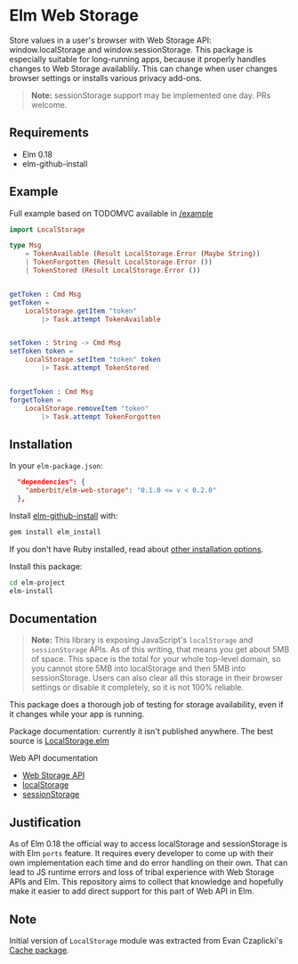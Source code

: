 # Elm Web Storage

Store values in a user's browser with Web Storage API: window.localStorage and
window.sessionStorage. This package is especially suitable for long-running
apps, because it properly handles changes to Web Storage availablily. This can
change when user changes browser settings or installs various privacy add-ons.

> **Note:** sessionStorage support may be implemented one day. PRs welcome.

## Requirements

* Elm 0.18
* elm-github-install

## Example

Full example based on TODOMVC available in [/example](https://github.com/amberbit/elm-web-storage/tree/master/example)
```elm
import LocalStorage

type Msg
    = TokenAvailable (Result LocalStorage.Error (Maybe String))
    | TokenForgotten (Result LocalStorage.Error ())
    | TokenStored (Result LocalStorage.Error ())


getToken : Cmd Msg
getToken =
    LocalStorage.getItem "token"
        |> Task.attempt TokenAvailable


setToken : String -> Cmd Msg
setToken token =
    LocalStorage.setItem "token" token
        |> Task.attempt TokenStored


forgetToken : Cmd Msg
forgetToken =
    LocalStorage.removeItem "token"
        |> Task.attempt TokenForgotten
```

## Installation

In your `elm-package.json`:

```json
  "dependencies": {
    "amberbit/elm-web-storage": "0.1.0 <= v < 0.2.0"
  },
```

Install [elm-github-install](https://github.com/gdotdesign/elm-github-install)
with:

```sh
gem install elm_install
```

If you don't have Ruby installed, read about [other installation options](https://github.com/gdotdesign/elm-github-install/blob/master/Readme.md#installation).

Install this package:

```sh
cd elm-project
elm-install
```


## Documentation

> **Note:** This library is exposing JavaScript's `localStorage`
and `sessionStorage` APIs. As of this writing, that means you
get about 5MB of space. This space is the total for your whole top-level domain,
so you cannot store 5MB into localStorage and then 5MB into sessionStorage.
Users can also clear all this storage in their browser settings or disable it
completely, so it is not 100% reliable.

This package does a thorough job of testing for storage availability, even if it
changes while your app is running.

Package documentation: currently it isn't published anywhere. The best source is
[LocalStorage.elm](https://github.com/amberbit/elm-web-storage/blob/master/src/LocalStorage.elm)

Web API documentation
* [Web Storage API](https://developer.mozilla.org/en-US/docs/Web/API/Web_Storage_API)
* [localStorage](https://developer.mozilla.org/en-US/docs/Web/API/Window/localStorage)
* [sessionStorage](https://developer.mozilla.org/en-US/docs/Web/API/Window/sessionStorage)


## Justification

As of Elm 0.18 the official way to access localStorage and sessionStorage is
with Elm `ports` feature. It requires every developer to come up with their own
implementation each time and do error handling on their own. That can lead to JS
runtime errors and loss of tribal experience with Web Storage APIs and Elm. This
repository aims to collect that knowledge and hopefully make it easier to add
direct support for this part of Web API in Elm.


## Note

Initial version of `LocalStorage` module was extracted from Evan Czaplicki's
[Cache package](https://github.com/elm-lang/persistent-cache).
